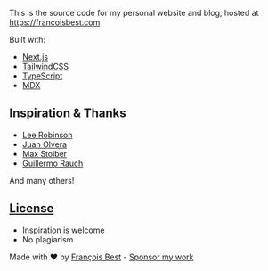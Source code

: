 This is the source code for my personal website and blog, hosted at <https://francoisbest.com>

Built with:

- [Next.js](https://nextjs.org/)
- [TailwindCSS](https://tailwindcss.com)
- [TypeScript](https://www.typescriptlang.org/)
- [MDX](https://mdxjs.com)

## Inspiration & Thanks

- [Lee Robinson](https://leerob.io)
- [Juan Olvera](https://jolvera.dev/blog)
- [Max Stoiber](https://github.com/mxstbr/mxstbr.com)
- [Guillermo Rauch](https://rauchg.com)

And many others!

## [License](./LICENSE.txt)

- Inspiration is welcome
- No plagiarism

Made with ❤️ by [François Best](https://francoisbest.com) - [Sponsor my work](https://github.com/sponsors/franky47)
